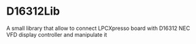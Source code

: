 D16312Lib
=========

A small library that allow to connect LPCXpresso board with D16312 NEC VFD  display controller and manipulate it
